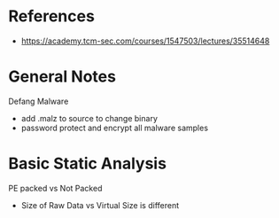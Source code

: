 # References
- https://academy.tcm-sec.com/courses/1547503/lectures/35514648


# General Notes
Defang Malware
- add .malz to source to change binary
- password protect and encrypt all malware samples

# Basic Static Analysis
PE packed vs Not Packed
- Size of Raw Data vs Virtual Size is different